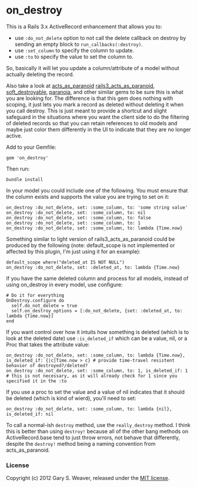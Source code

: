 on_destroy
=====

This is a Rails 3.x ActiveRecord enhancement that allows you to:
* use `:do_not_delete` option to not call the delete callback on destroy by sending an empty block to `run_callbacks(:destroy)`.
* use `:set_column` to specify the column to update.
* use `:to` to specify the value to set the column to.

So, basically it will let you update a column/attribute of a model without actually deleting the record.

Also take a look at [acts_as_paranoid][acts_as_paranoid] [rails3_acts_as_paranoid][rails3_acts_as_paranoid], [soft_destroyable][soft_destroyable], [paranoia][paranoia], and other similar gems to be sure this is what you are looking for. The difference is that this gem does nothing with scoping, it just lets you mark a record as deleted without deleting it when you call destroy. This is just meant to provide a shortcut and slight safeguard in the situations where you want the client side to do the filtering of deleted records so that you can retain references to old models and maybe just color them differently in the UI to indicate that they are no longer active.

Add to your Gemfile:

    gem 'on_destroy'

Then run:

    bundle install

In your model you could include one of the following. You must ensure that the column exists and supports the value you are trying to set on it:

    on_destroy :do_not_delete, set: :some_column, to: 'some string value'
    on_destroy :do_not_delete, set: :some_column, to: nil
    on_destroy :do_not_delete, set: :some_column, to: false
    on_destroy :do_not_delete, set: :some_column, to: 1
    on_destroy :do_not_delete, set: :some_column, to: lambda {Time.now}

Something similar to light version of rails3_acts_as_paranoid could be produced by the following (note: default_scope is not implemented or affected by this plugin, I'm just using it for an example):

    default_scope where("deleted_at IS NOT NULL")
    on_destroy :do_not_delete, set: :deleted_at, to: lambda {Time.now}

If you have the same deleted column and process for all models, instead of using on_destroy in every model, use configure:

    # Do it for everything
    OnDestroy.configure do
      self.do_not_delete = true
      self.on_destroy_options = [:do_not_delete, {set: :deleted_at, to: lambda {Time.now}]
    end

If you want control over how it intuits how something is deleted (which is to look at the deleted date) use `:is_deleted_if` which can be a value, nil, or a Proc that takes the attribute value:

    on_destroy :do_not_delete, set: :some_column, to: lambda {Time.now}, is_deleted_if: {|c|Time.now > c} # provide time-travel resistent behavior of destroyed?/deleted?
    on_destroy :do_not_delete, set: :some_column, to: 1, is_deleted_if: 1 # this is not necessary, as it will already check for 1 since you specified it in the :to

If you use a proc to set the value and a value of nil indicates that it should be deleted (which is kind of wierd), you'll need to set:

    on_destroy :do_not_delete, set: :some_column, to: lambda {nil}, is_deleted_if: nil

To call a normal-ish `destroy` method, use the `really_destroy` method. I think this is better than using `destroy!` because all of the other bang methods on ActiveRecord.base tend to just throw errors, not behave that differently, despite the `destroy!` method being a naming convention from acts_as_paranoid.

### License

Copyright (c) 2012 Gary S. Weaver, released under the [MIT license][lic].

[paranoia]: https://github.com/radar/paranoia
[soft_destroyable]: https://github.com/rockrep/soft_destroyable
[acts_as_paranoid]: http://github.com/technoweenie/acts_as_paranoid
[rails3_acts_as_paranoid]: https://github.com/goncalossilva/rails3_acts_as_paranoid
[lic]: http://github.com/garysweaver/on_destroy/blob/master/LICENSE
